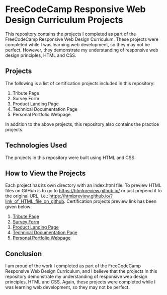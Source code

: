 # FreeCodeCamp Responsive Web Design Curriculum Projects
This repository contains the projects I completed as part of the FreeCodeCamp Responsive Web Design Curriculum. These projects were completed while I was learning web development, so they may not be perfect. However, they demonstrate my understanding of responsive web design principles, HTML and CSS.

## Projects
The following is a list of certification projects included in this repository:

1. Tribute Page
2. Survey Form
3. Product Landing Page
4. Technical Documentation Page
5. Personal Portfolio Webpage

In addition to the above projects, this repository also contains the practice projects.

## Technologies Used
The projects in this repository were built using HTML and CSS.

## How to View the Projects
Each project has its own directory with an index.html file. To preview HTML files on GitHub is to go to https://htmlpreview.github.io/ or just prepend it to the original URL, i.e.: https://htmlpreview.github.io/?link_of_HTML_file_on_github. Certification projects preview link has been given below:

1. [Tribute Page](https://htmlpreview.github.io/?https://github.com/GyaneshwarTiwari/freecodecamp-Responsive-Web-Design-Projects/blob/main/freecodecamp%20Responsive%20Web%20Design%20Projects/Tribute%20Page/index.html)
2. [Survey Form](https://htmlpreview.github.io/?https://github.com/GyaneshwarTiwari/freecodecamp-Responsive-Web-Design-Projects/blob/main/freecodecamp%20Responsive%20Web%20Design%20Projects/Survey%20Form/index.html)
3. [Product Landing Page]()
4. [Technical Documentation Page](https://htmlpreview.github.io/?https://github.com/GyaneshwarTiwari/freecodecamp-Responsive-Web-Design-Projects/blob/main/freecodecamp%20Responsive%20Web%20Design%20Projects/Technical%20Documentation%20Page/index.html)
5. [Personal Portfolio Webpage]()

## Conclusion
I am proud of the work I completed as part of the FreeCodeCamp Responsive Web Design Curriculum, and I believe that the projects in this repository demonstrate my understanding of responsive web design principles, HTML and CSS. Again, these projects were completed while I was learning web development, so they may not be perfect.
